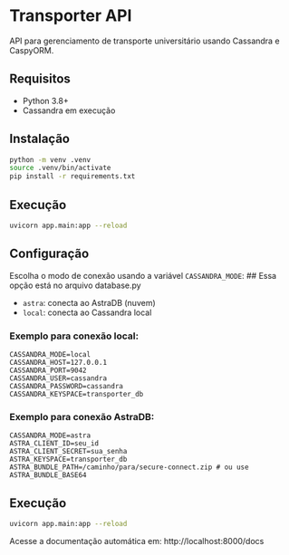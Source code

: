 # Transporter API

API para gerenciamento de transporte universitário usando Cassandra e CaspyORM.

## Requisitos
- Python 3.8+
- Cassandra em execução

## Instalação
```bash
python -m venv .venv
source .venv/bin/activate
pip install -r requirements.txt
```

## Execução
```bash
uvicorn app.main:app --reload
```

## Configuração

Escolha o modo de conexão usando a variável `CASSANDRA_MODE`: ## Essa opção está no arquivo database.py
- `astra`: conecta ao AstraDB (nuvem)
- `local`: conecta ao Cassandra local

### Exemplo para conexão local:
```
CASSANDRA_MODE=local
CASSANDRA_HOST=127.0.0.1
CASSANDRA_PORT=9042
CASSANDRA_USER=cassandra
CASSANDRA_PASSWORD=cassandra
CASSANDRA_KEYSPACE=transporter_db
```

### Exemplo para conexão AstraDB:
```
CASSANDRA_MODE=astra
ASTRA_CLIENT_ID=seu_id
ASTRA_CLIENT_SECRET=sua_senha
ASTRA_KEYSPACE=transporter_db
ASTRA_BUNDLE_PATH=/caminho/para/secure-connect.zip # ou use ASTRA_BUNDLE_BASE64
```

## Execução
```bash
uvicorn app.main:app --reload
```

Acesse a documentação automática em: http://localhost:8000/docs 